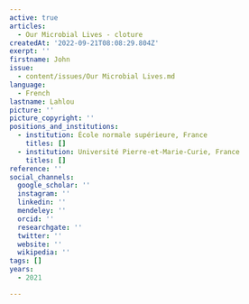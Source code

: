 ```yaml
---
active: true
articles:
  - Our Microbial Lives - cloture
createdAt: '2022-09-21T08:08:29.804Z'
exerpt: ''
firstname: John
issue:
  - content/issues/Our Microbial Lives.md
language:
  - French
lastname: Lahlou
picture: ''
picture_copyright: ''
positions_and_institutions:
  - institution: École normale supérieure, France
    titles: []
  - institution: Université Pierre-et-Marie-Curie, France
    titles: []
reference: ''
social_channels:
  google_scholar: ''
  instagram: ''
  linkedin: ''
  mendeley: ''
  orcid: ''
  researchgate: ''
  twitter: ''
  website: ''
  wikipedia: ''
tags: []
years:
  - 2021

---
```

